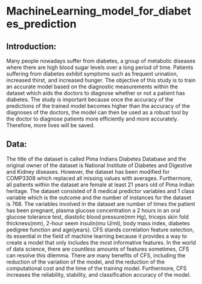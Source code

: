 # MachineLearning_model_for_diabetes_prediction

## Introduction:
Many people nowadays suffer from diabetes, a group of metabolic diseases where there are high blood sugar levels over a long period of time. Patients suffering from diabetes exhibit symptoms such as frequent urination, increased thirst, and increased hunger. The objective of this study is to train an accurate model based on the diagnostic measurements within the dataset which aids the doctors to diagnose whether or not a patient has diabetes.
The study is important because once the accuracy of the predictions of the trained model becomes higher than the accuracy of the diagnoses of the doctors, the model can then be used as a robust tool by the doctor to diagnose patients more efficiently and more accurately. Therefore, more lives will be saved.

## Data:
The title of the dataset is called Pima Indians Diabetes Database and the original owner of the dataset is National Institute of Diabetes and Digestive and Kidney diseases. However, the dataset has been modified for COMP3308 which replaced all missing values with averages. Furthermore, all patients within the dataset are female at least 21 years old of Pima Indian heritage. The dataset consisted of 8 medical predictor variables and 1 class variable which is the outcome and the number of instances for the dataset is 768. The variables involved in the dataset are number of times the patient has been pregnant, plasma glucose concentration a 2 hours in an oral glucose tolerance test, diastolic blood pressure(mm Hg), triceps skin fold thickness(mm), 2-hour seem insulin(mu U/ml), body mass index, diabetes pedigree function and age(years).
CFS stands correlation feature selection, its essential in the field of machine learning because it provides a way to create a model that only includes the most informative features. In the world of data science, there are countless amounts of features sometimes, CFS can resolve this dilemma. There are many benefits of CFS, including the reduction of the variation of the model, and the reduction of the computational cost and the time of the training model. Furthermore, CFS increases the reliability, stability, and classification accuracy of the model.
